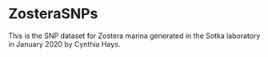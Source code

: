 # ZosteraSNPs

This is the SNP dataset for Zostera marina generated in the Sotka laboratory in January 2020 by Cynthia Hays.  

